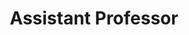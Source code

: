 ---
title: Assistant Professor
duration: <strong> B Borooah College, Guwahati, August, 2017 - July 2019 </strong>
excerpt: 
order: 2
---